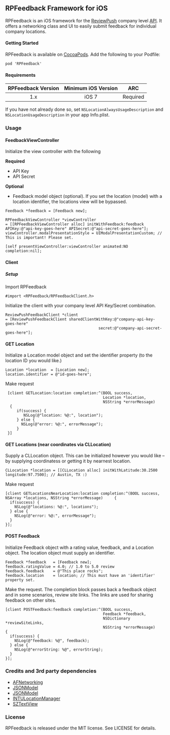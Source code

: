 ## RPFeedback Framework for iOS
RPFeedback is an iOS framework for the [ReviewPush](https://www.reviewpush.com) company level [API](http://developer.reviewpush.com/REST_API/Company_API/Overview.html). It offers a networking class and UI to easily submit feedback for individual company locations.

#### Getting Started
RPFeedback is available on [CocoaPods](https://cocoapods.org). Add the following to your Podfile:

`pod 'RPFeedback'`

#### Requirements

| RPFeedback Version | Minimum iOS Version  | ARC      |
| :------------------: |:---------------------:| :--------: |
| 1.x                | iOS 7                 | Required |

If you have not already done so, set `NSLocationAlwaysUsageDescription` and `NSLocationUsageDescription` in your app Info.plist.

### Usage

#### FeedbackViewController

Initialize the view controller with the following 

**Required**

- API Key
- API Secret

**Optional**

- Feedback model object (optional). If you set the location (model) with a location identifier, the locations view will be bypassed.

```
Feedback *feedback = [Feedback new]; 

RPFeedbackViewController *viewController  
= [[RPFeedbackViewController alloc] initWithFeedback:feedback APIKey:@"api-key-goes-here" APISecret:@"api-secret-goes-here"];
viewController.modalPresentationStyle = UIModalPresentationCustom; // This is important! Please set.

[self presentViewController:viewController animated:NO completion:nil];
```

#### Client 

##### Setup 

Import RPFeedback

`#import <RPFeedback/RPFeedbackClient.h>`

Initialize the client with your company level API Key/Secret combination.

    ReviewPushFeedbackClient *client 
    = [ReviewPushFeedbackClient sharedClientWithKey:@"company-api-key-goes-here"      
                                             secret:@"company-api-secret-goes-here"];

#### GET Location

Initialize a Location model object and set the identifier property (to the location ID you would like.) 

    Location *location  = [Location new]; 
    location.identifier = @"id-goes-here";

Make request

     [client GETLocation:location completion:^(BOOL success, 
                                               Location *location, 
                                               NSString *errorMessage) 
      { 
         if(success) {
            NSLog(@"location: %@:", location");
         } else {
           NSLog(@"error: %@:", errorMessage");
         }
     }]

#### GET Locations (near coordinates via CLLocation)

Supply a CLLocation object. This can be initialized however you would like – by supplying coordinatess or getting it by nearnest location.  

    CLLocation *location = [[CLLocation alloc] initWithLatitude:30.2500 longitude:97.7500]; // Austin, TX :)

Make request

    [client GETLocationsNearLocation:location completion:^(BOOL success, NSArray *locations, NSString *errorMessage)     {
      if(success) {
        NSLog(@"locations: %@:", locations");
      } else {
        NSLog(@"error: %@:", errorMessage");
      }
    }];

#### POST Feedback

Initialize Feedback object with a rating value, feedback, and a Location object. The location object must supply an identifier.

    Feedback *feedback   = [Feedback new];
    feedback.ratingValue = 4.0; // 1.0 to 5.0 review
    feedback.feedback    = @"This place rocks";
    feedback.location    = location; // This must have an 'identifier' property set. 
    
Make the request. The completion block passes back a feedback object and in some scenarios, review site links. The links are used for sharing feedback on other sites. 

    [client POSTFeedback:feedback completion:^(BOOL success,
                                               Feedback *feedback,
                                               NSDictionary *reviewSiteLinks,
                                               NSString *errorMessage)
    {
      if(success) {
        NSLog(@"feedback: %@", feedback);
      } else {
        NSLog(@"errorString: %@", errorString);
      }
    }];

### Credits and 3rd party dependencies
* [AFNetworking](https://github.com/AFNetworking/AFNetworking)
* [JSONModel](https://github.com/icanzilb/JSONModel)
* [JSONModel](https://github.com/icanzilb/JSONModel)
* [INTULocationManager](https://github.com/intuit/LocationManager)
* [SZTextView](https://github.com/glaszig/SZTextView)

### License
RPFeedback is released under the MIT license. See LICENSE for details.
